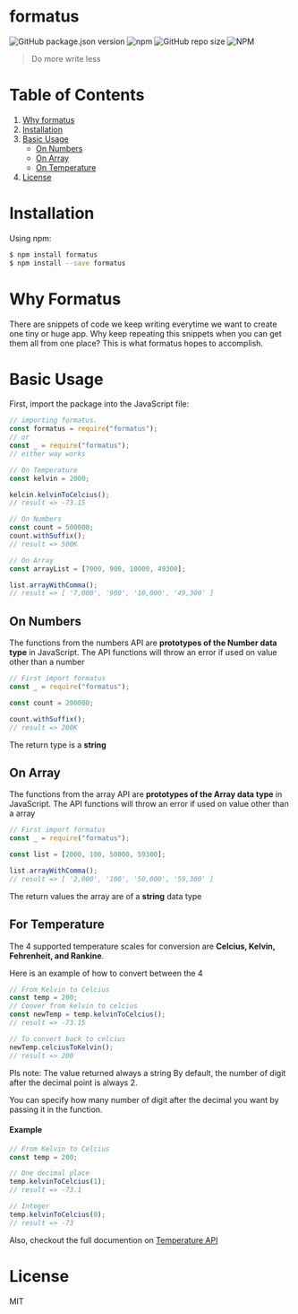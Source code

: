 # formatus

![GitHub package.json version](https://img.shields.io/github/package-json/v/joshtru/formatus?color=red)
![npm](https://img.shields.io/npm/dw/formatus)
![GitHub repo size](https://img.shields.io/github/repo-size/joshtru/formatus)
![NPM](https://img.shields.io/npm/l/formatus)

> Do more write less

# Table of Contents

1. [Why formatus](#)
2. [Installation](#Installation)
3. [Basic Usage](#basic-usage)
   - [On Numbers](#on-numbers)
   - [On Array](#on-array)
   - [On Temperature](#on-temperature)
4. [License](#License)

# Installation

Using npm:

```bash
$ npm install formatus
$ npm install --save formatus
```

# Why Formatus

There are snippets of code we keep writing everytime we want to create one tiny or huge app. Why keep repeating this snippets when you can get them all from one place? This is what formatus hopes to accomplish.

# Basic Usage

First, import the package into the JavaScript file:

```js
// importing formatus.
const formatus = require("formatus");
// or
const _ = require("formatus");
// either way works

// On Temperature
const kelvin = 2000;

kelcin.kelvinToCelcius();
// result => -73.15

// On Numbers
const count = 500000;
count.withSuffix();
// result => 500K

// On Array
const arrayList = [7000, 900, 10000, 49300];

list.arrayWithComma();
// result => [ '7,000', '900', '10,000', '49,300' ]
```

## On Numbers

The functions from the numbers API are **prototypes of the Number data type** in JavaScript.
The API functions will throw an error if used on value other than a number

```js
// First import formatus
const _ = require("formatus");

const count = 200000;

count.withSuffix();
// result => 200K
```

The return type is a **string**

## On Array

The functions from the array API are **prototypes of the Array data type** in JavaScript.
The API functions will throw an error if used on value other than a array

```js
// First import formatus
const _ = require("formatus");

const list = [2000, 100, 50000, 59300];

list.arrayWithComma();
// result => [ '2,000', '100', '50,000', '59,300' ]
```

The return values the array are of a **string** data type

## For Temperature

The 4 supported temperature scales for conversion are **Celcius, Kelvin, Fehrenheit, and Rankine**.

Here is an example of how to convert between the 4

```js
// From Kelvin to Celcius
const temp = 200;
// Conver from kelvin to celcius
const newTemp = temp.kelvinToCelcius();
// result => -73.15

// To convert back to celcius
newTemp.celciusToKelvin();
// result => 200
```

Pls note: The value returned always a string
By default, the number of digit after the decimal point is always 2.

You can specify how many number of digit after the decimal you want by passing it in the function.

#### Example

```js
// From Kelvin to Celcius
const temp = 200;

// One decimal place
temp.kelvinToCelcius(1);
// result => -73.1

// Integer
temp.kelvinToCelcius(0);
// result => -73
```

Also, checkout the full documention on [Temperature API](./docs/temperature.md)

# License

MIT
